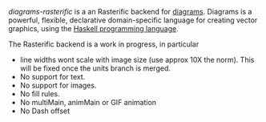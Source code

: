 _diagrams-rasterific_ is a an Rasterific backend for [diagrams]. Diagrams is a powerful,
flexible, declarative domain-specific language for creating vector graphics,
using the [Haskell programming language][haskell].

The Rasterific backend is a work in progress, in particular

- line widths wont scale with image size (use approx 10X the norm). This will
  be fixed once the units branch is merged.
- No support for text.
- No support for images.
- No fill rules.
- No multiMain, animMain or GIF animation
- No Dash offset

[diagrams]: http://projects.haskell.org/diagrams/
[haskell]: http://www.haskell.org/haskellwiki/Haskell
